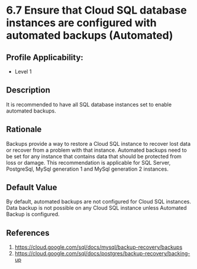 # 6.7 Ensure that Cloud SQL database instances are configured with automated backups (Automated)

## Profile Applicability:

- Level 1

## Description

It is recommended to have all SQL database instances set to enable automated backups.

## Rationale

Backups provide a way to restore a Cloud SQL instance to recover lost data or recover from a problem with that instance. Automated backups need to be set for any instance that contains data that should be protected from loss or damage. This recommendation is applicable for SQL Server, PostgreSql, MySql generation 1 and MySql generation 2 instances.

## Default Value

By default, automated backups are not configured for Cloud SQL instances. Data backup is not possible on any Cloud SQL instance unless Automated Backup is configured.

## References

1. https://cloud.google.com/sql/docs/mysql/backup-recovery/backups
2. https://cloud.google.com/sql/docs/postgres/backup-recovery/backing-up
